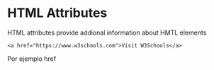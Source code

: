 # HTML Attributes
HTML attributes provide addional information about HMTL elements

`<a href="https://www.w3schools.com">Visit W3Schools</a>`

Por ejemplo href